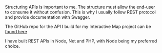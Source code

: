 Structuring APIs is important to me. The structure must allow the end-user to consume it without confusion. This is why I usually follow REST protocol and provide documentation with Swagger. 

The GitHub repo for the API I build for my Interactive Map project can be <a href="https://github.com/mattfletcher94/interactive-map-api" target="_blank">found here</a>

I have built REST APIs in Node, Net and PHP, with Node being my preferred choice.